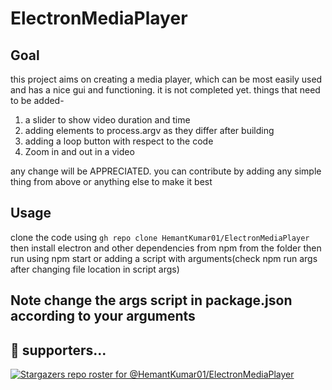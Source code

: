 # ElectronMediaPlayer


## Goal

this project aims on creating a media player, which can be most easily used and has a nice gui and functioning.
it is not completed yet. things that need to be added-

1. a slider to show video duration and time
2. adding elements to process.argv as they differ after building
3. adding a loop button with respect to the code
4.  Zoom in and out in a video

any change will be APPRECIATED. you can contribute by adding any simple thing from above or anything else to make it best
## Usage
clone the code using 
`gh repo clone HemantKumar01/ElectronMediaPlayer`
then install electron and other dependencies from npm from the folder
then run using npm start or adding a script with arguments(check npm run args after changing file location in script args)

## Note change the args script in package.json according to your arguments


## 👏 supporters...
[![Stargazers repo roster for @HemantKumar01/ElectronMediaPlayer](https://reporoster.com/stars/HemantKumar01/ElectronMediaPlayer)](https://github.com/HemantKumar01/ElectronMediaPlayer/stargazers)
